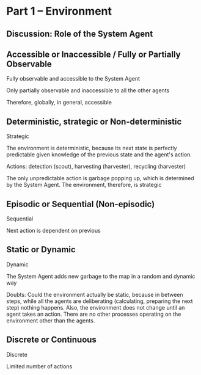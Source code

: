 # Part 1 – Environment 



## Discussion: Role of the System Agent



## Accessible or Inaccessible / Fully or Partially Observable

Fully observable and accessible to the System Agent

Only partially observable and inaccessible to all the other agents

Therefore, globally, in general, accessible



## Deterministic, strategic or Non-deterministic

Strategic

The environment is deterministic, because its next state is perfectly predictable given knowledge of the previous state and the agent's action. 

Actions: detection (scout), harvesting (harvester), recycling (harvester)

The only unpredictable action is garbage popping up, which is determined by the System Agent. The environment, therefore, is strategic



## Episodic or Sequential (Non-episodic)

Sequential

Next action is dependent on previous



## Static or Dynamic

Dynamic

The System Agent adds new garbage to the map in a random and dynamic way

Doubts: Could the environment actually be static, because in between steps, while all the agents are deliberating (calculating, preparing the next step) nothing happens. Also, the environment does not change until an agent takes an action. There are no other processes operating on the environment other than the agents.



## Discrete or Continuous

Discrete

Limited number of actions

